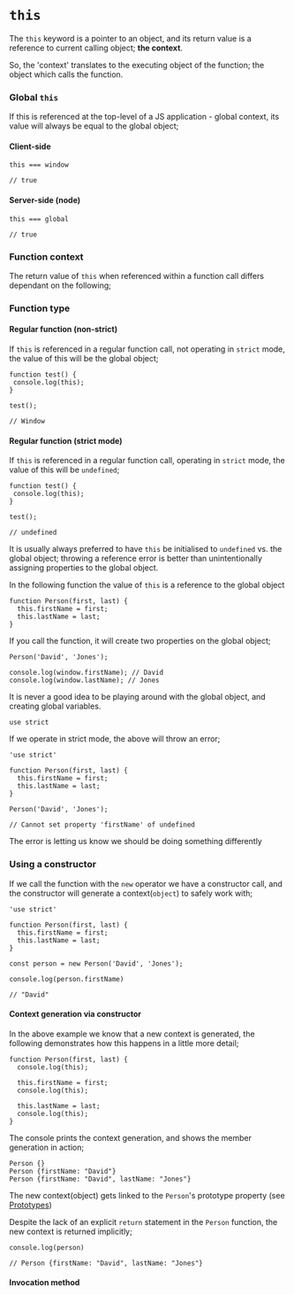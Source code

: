 # `this`

The `this` keyword is a pointer to an object, and its return value is a reference to current calling object; **the context**.

So, the 'context' translates to the executing object of the function; the object which calls the function.

### Global `this`

If this is referenced at the top-level of a JS application - global context, its value will always be equal to the global object;

#### Client-side

```
this === window

// true
```

#### Server-side (node)

```
this === global

// true
```

### Function context

The return value of `this` when referenced within a function call differs dependant on the following;

### Function type

#### Regular function (non-strict)

If `this` is referenced in a regular function call, not operating in `strict` mode, the value of this will be the global object;

```
function test() {
 console.log(this);
}

test();

// Window
```

#### Regular function (strict mode)

If `this` is referenced in a regular function call, operating in `strict` mode, the value of this will be `undefined`;

```
function test() {
 console.log(this);
}

test();

// undefined
```

It is usually always preferred to have `this` be initialised to `undefined` vs. the global object; throwing a reference error is better than unintentionally assigning properties to the global object.

In the following function the value of `this` is a reference to the global object

```
function Person(first, last) {
  this.firstName = first;
  this.lastName = last;
}
```

If you call the function, it will create two properties on the global object;

```
Person('David', 'Jones');

console.log(window.firstName); // David
console.log(window.lastName); // Jones
```

It is never a good idea to be playing around with the global object, and creating global variables.

`use strict`

If we operate in strict mode, the above will throw an error;

```
'use strict'

function Person(first, last) {
  this.firstName = first;
  this.lastName = last;
}

Person('David', 'Jones');

// Cannot set property 'firstName' of undefined
```

The error is letting us know we should be doing something differently

### Using a constructor

If we call the function with the `new` operator we have a constructor call, and the constructor will generate a context(`object`) to safely work with;

```
'use strict'

function Person(first, last) {
  this.firstName = first;
  this.lastName = last;
}

const person = new Person('David', 'Jones');

console.log(person.firstName)

// "David"
```

#### Context generation via constructor

In the above example we know that a new context is generated, the following demonstrates how this happens in a little more detail;

```
function Person(first, last) {
  console.log(this);

  this.firstName = first;
  console.log(this);

  this.lastName = last;
  console.log(this);
}
```

The console prints the context generation, and shows the member generation in action;

```
Person {}
Person {firstName: "David"}
Person {firstName: "David", lastName: "Jones"}
```

The new context(object) gets linked to the `Person`'s prototype property (see [Prototypes]('../objects/../../../../objects/object-oriented-programming/inheritance/prototypes))

Despite the lack of an explicit `return` statement in the `Person` function, the new context is returned implicitly;

```
console.log(person)

// Person {firstName: "David", lastName: "Jones"}
```

#### Invocation method
